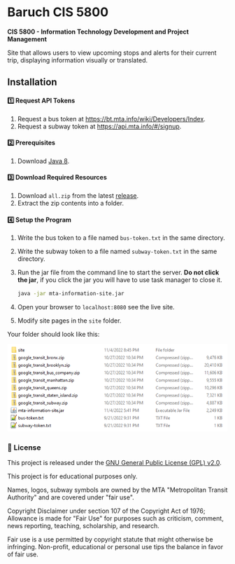 # Baruch CIS 5800

**CIS 5800 - Information Technology Development and Project Management**

Site that allows users to view upcoming stops and alerts for their current trip, displaying information visually or translated.

## Installation

#### 1️⃣ Request API Tokens

 1. Request a bus token at <https://bt.mta.info/wiki/Developers/Index>.
 2. Request a subway token at <https://api.mta.info/#/signup>.

#### 2️⃣ Prerequisites

 1. Download [Java 8](https://www.java.com/download).

#### 3️⃣ Download Required Resources

 1. Download `all.zip` from the latest [release](https://github.com/Katsute/Baruch-CIS-5800/releases).
 2. Extract the zip contents into a folder.

<!--
 2. Download the following static data feeds from <http://web.mta.info/developers/developer-data-terms.html#data>.

    - **New York City Transit Subway**
    - New York City Transit Bus
      - **Bronx**
      - **Brooklyn**
      - **Manhattan**
      - **Queens**
      - **Staten Island**
    - **Bus Company**

 3. Save these zip files in the same folder as this program. The zip files **must** be named as the following:

    - `google_transit_subway.zip`
    - `google_transit_bronx.zip`
    - `google_transit_brooklyn.zip`
    - `google_transit_manhattan.zip`
    - `google_transit_queens.zip`
    - `google_transit_staten_island.zip`
    - `google_transit_bus_company.zip`
-->

#### 4️⃣ Setup the Program

 1. Write the bus token to a file named `bus-token.txt` in the same directory.
 2. Write the subway token to a file named `subway-token.txt` in the same directory.
 3. Run the jar file from the command line to start the server. **Do not click the jar**, if you click the jar you will have to use task manager to close it.

    ```sh
    java -jar mta-information-site.jar
    ```
 4. Open your browser to `localhost:8080` see the live site.
 5. Modify site pages in the `site` folder.

Your folder should look like this:

![setup](https://raw.githubusercontent.com/Katsute/Baruch-CIS-5800/main/setup.png)

### 💼 License

This project is released under the [GNU General Public License (GPL) v2.0](https://github.com/Katsute/Baruch-CIS-5800/blob/main/LICENSE).

This project is for educational purposes only.

Names, logos, subway symbols are owned by the MTA "Metropolitan Transit Authority" and are covered under "fair use".

Copyright Disclaimer under section 107 of the Copyright Act of 1976; Allowance is made for "Fair Use" for purposes such as criticism, comment, news reporting, teaching, scholarship, and research.

Fair use is a use permitted by copyright statute that might otherwise be infringing. Non-profit, educational or personal use tips the balance in favor of fair use.